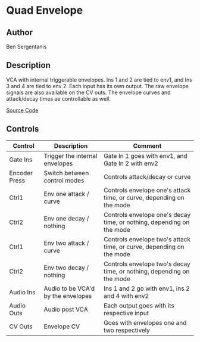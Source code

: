 # Quad Envelope

## Author

Ben Sergentanis

## Description

VCA with internal triggerable envelopes. Ins 1 and 2 are tied to env1, and Ins 3 and 4 are tied to env 2.
Each input has its own output. The raw envelope signals are also available on the CV outs.
The envelope curves and attack/decay times ae controllable as well.

[Source Code](https://github.com/electro-smith/DaisyExamples/tree/master/patch/QuadEnvelope)

## Controls

| Control | Description | Comment |
| --- | --- | --- |
| Gate Ins | Trigger the internal envelopes | Gate In 1 goes with env1, and Gate In 2 with env2 |
| Encoder Press | Switch between control modes | Controls attack/decay or curve |
| Ctrl1 | Env one attack / curve | Controls envelope one's attack time, or curve, depending on the mode |
| Ctrl2 | Env one decay / nothing | Controls envelope one's decay time, or nothing, depending on the mode |
| Ctrl1 | Env two attack / curve | Controls envelope two's attack time, or curve, depending on the mode |
| Ctrl2 | Env two decay / nothing | Controls envelope two's decay time, or nothing, depending on the mode |
| Audio Ins | Audio to be VCA'd by the envelopes | Ins 1 and 2 go with env1, ins 2 and 4 with env2 |
| Audio Outs | Audio post VCA | Each output goes with its respective input |
| CV Outs | Envelope CV | Goes with envelopes one and two respectively |



